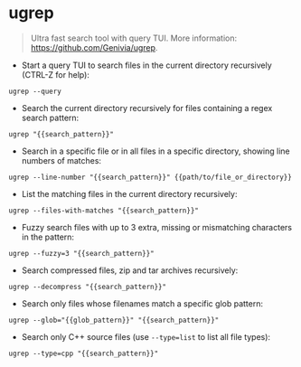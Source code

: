# ugrep

> Ultra fast search tool with query TUI.
> More information: <https://github.com/Genivia/ugrep>.

- Start a query TUI to search files in the current directory recursively (CTRL-Z for help):

`ugrep --query`

- Search the current directory recursively for files containing a regex search pattern:

`ugrep "{{search_pattern}}"`

- Search in a specific file or in all files in a specific directory, showing line numbers of matches:

`ugrep --line-number "{{search_pattern}}" {{path/to/file_or_directory}}`

- List the matching files in the current directory recursively:

`ugrep --files-with-matches "{{search_pattern}}"`

- Fuzzy search files with up to 3 extra, missing or mismatching characters in the pattern:

`ugrep --fuzzy=3 "{{search_pattern}}"`

- Search compressed files, zip and tar archives recursively:

`ugrep --decompress "{{search_pattern}}"`

- Search only files whose filenames match a specific glob pattern:

`ugrep --glob="{{glob_pattern}}" "{{search_pattern}}"`

- Search only C++ source files (use `--type=list` to list all file types):

`ugrep --type=cpp "{{search_pattern}}"`
